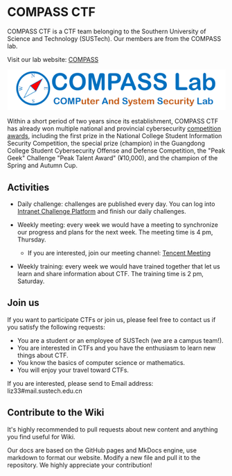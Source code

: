 # COMPASS CTF

COMPASS CTF is a CTF team belonging to the Southern University of Science and Technology (SUSTech). Our members are from the COMPASS lab.

Visit our lab website: [COMPASS](http://compass.sustech.edu.cn/)

![COMPASS](assets/logo.png)  

Within a short period of two years since its establishment, COMPASS CTF has already won multiple national and provincial cybersecurity [competition awards](/award/), including the first prize in the National College Student Information Security Competition, the special prize (champion) in the Guangdong College Student Cybersecurity Offense and Defense Competition, the "Peak Geek" Challenge "Peak Talent Award" (¥10,000), and the champion of the Spring and Autumn Cup.

## Activities

* Daily challenge: challenges are published every day. You can log into [Intranet Challenge Platform](http://detroit.sustech.edu.cn/) and finish our daily challenges.
* Weekly meeting: every week we would have a meeting to synchronize our progress and plans for the next week. The meeting time is 4 pm, Thursday.
  * If you are interested, join our meeting channel: [Tencent Meeting](https://meeting.tencent.com/p/4484894504)

* Weekly training: every week we would have trained together that let us learn and share information about CTF. The training time is 2 pm, Saturday.

## Join us

If you want to participate CTFs or join us, please feel free to contact us if you satisfy the following requests:

* You are a student or an employee of SUSTech (we are a campus team!).
* You are interested in CTFs and you have the enthusiasm to learn new things about CTF.
* You know the basics of computer science or mathematics.
* You will enjoy your travel toward CTFs.

If you are interested, please send to Email address: liz33#mail.sustech.edu.cn

## Contribute to the Wiki

It's highly recommended to pull requests about new content and anything you find useful for Wiki.

Our docs are based on the GitHub pages and MkDocs engine, use markdown to format our website. Modify a new file and pull it to the repository. We highly appreciate your contribution!
